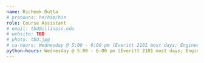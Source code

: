 ```yaml
---
name: Richeek Dutta
# pronouns: he/him/his
role: Course Assistant
# email: tbd@illinois.edu
# website: TBD
# photo: tbd.jpg
# ca-hours: Wednesday @ 5:00 - 6:00 pm (Everitt 2101 most days; Engineering Hall 106B3 on 9/6/23 and 9/20/23)
python-hours: Wednesday @ 5:00 - 6:00 pm (Everitt 2101 most days; Engineering Hall 106B3 on 9/6/23 and 9/20/23)
---
```

